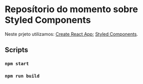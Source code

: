 # Reposítorio do momento sobre Styled Components

Neste prjeto utilizamos:
[Create React App](https://github.com/facebook/create-react-app);
[Styled Components](https://styled-components.com/).

## Scripts
### `npm start`

### `npm run build`

